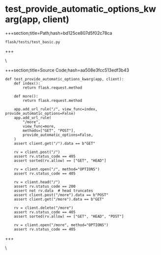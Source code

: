 



# test_provide_automatic_options_kwarg(app, client)
  
+++section;title=Path;hash=bd125ce807d5f02c78ca

`flask/tests/test_basic.py`
  
+++

\
  
+++section;title=Source Code;hash=aa508e3fcc513edf3b43
```
def test_provide_automatic_options_kwarg(app, client):
    def index():
        return flask.request.method

    def more():
        return flask.request.method

    app.add_url_rule("/", view_func=index, provide_automatic_options=False)
    app.add_url_rule(
        "/more",
        view_func=more,
        methods=["GET", "POST"],
        provide_automatic_options=False,
    )
    assert client.get("/").data == b"GET"

    rv = client.post("/")
    assert rv.status_code == 405
    assert sorted(rv.allow) == ["GET", "HEAD"]

    rv = client.open("/", method="OPTIONS")
    assert rv.status_code == 405

    rv = client.head("/")
    assert rv.status_code == 200
    assert not rv.data  # head truncates
    assert client.post("/more").data == b"POST"
    assert client.get("/more").data == b"GET"

    rv = client.delete("/more")
    assert rv.status_code == 405
    assert sorted(rv.allow) == ["GET", "HEAD", "POST"]

    rv = client.open("/more", method="OPTIONS")
    assert rv.status_code == 405
```  
+++

\
